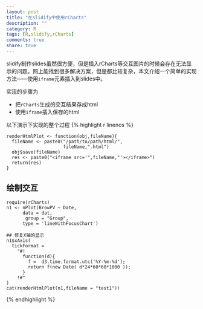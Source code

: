 ```yaml
---
layout: post
title: "在slidify中使用rCharts"
description: ""
category: R
tags: [R,slidify,rCharts]
comments: true
share: true
---
```

slidify制作slides虽然很方便，但是插入rCharts等交互图片的时候会存在无法显示的问题。网上能找到很多解决方案，但是都比较复杂，本文介绍一个简单的实现方法——使用`iframe`元素插入到slides中。

实现的步骤为

- 把`rCharts`生成的交互结果存成html
- 使用`iframe`插入保存的html

以下演示下实现的整个过程
{% highlight r linenos %}
```{r defFun,echo=FALSE,warning=FALSE}
renderHtmlPlot <- function(obj,fileName){
  fileName <- paste0("/path/to/path/html/",
                     fileName,".html")
  obj$save(fileName)
  res <- paste0("<iframe src='",fileName,"'></iframe>")
  return(res)
}
```

## 绘制交互
```{r test1,echo=FALSE,results='asis',warning=FALSE,}
require(rCharts)
n1 <- nPlot(BrowPV ~ Date, 
      data = dat, 
       group = "Group",
      type = 'lineWithFocusChart')

## 修复X轴的显示
n1$xAxis(
  tickFormat = 
    "#!
      function(d){
        f =  d3.time.format.utc('%Y-%m-%d');
        return f(new Date( d*24*60*60*1000 ));
      }
    !#"
)
cat(renderHtmlPlot(n1,fileName = "test1"))
```
{%  endhighlight %}
